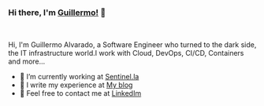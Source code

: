 
### Hi there, I'm [Guillermo!](https://galvarado.com.mx) 👋

<br />

Hi, I'm Guillermo Alvarado, a Software Engineer who turned to the dark side, the IT infrastructure world.I work with Cloud, DevOps, CI/CD, Containers and more...

- 🔭 I’m currently working at [Sentinel.la](https://sentinel.la)
- 🌱 I write my experience at [My blog](https://galvarado.com.mx)
- 💬 Feel free to contact me at [LinkedIm](https://www.linkedin.com/in/guillermoalvarado89/)
